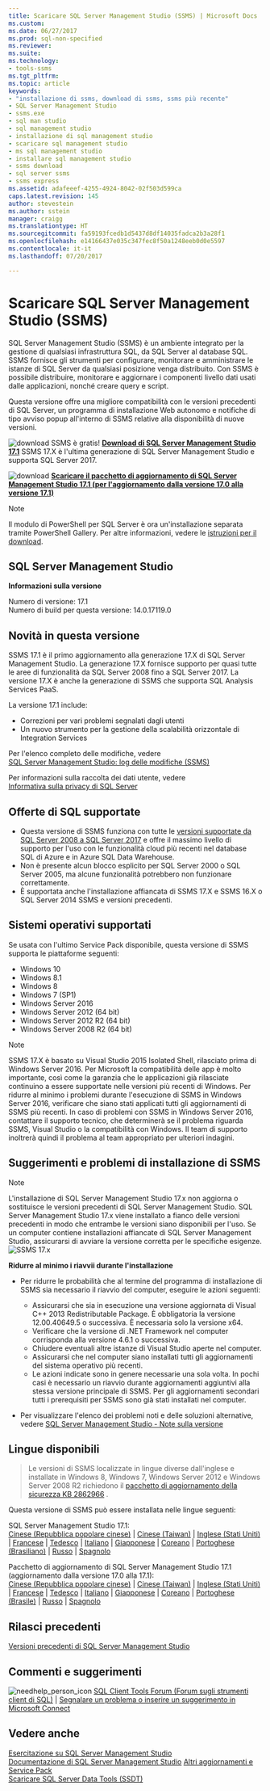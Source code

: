 ```yaml
---
title: Scaricare SQL Server Management Studio (SSMS) | Microsoft Docs
ms.custom: 
ms.date: 06/27/2017
ms.prod: sql-non-specified
ms.reviewer: 
ms.suite: 
ms.technology:
- tools-ssms
ms.tgt_pltfrm: 
ms.topic: article
keywords:
- "installazione di ssms, download di ssms, ssms più recente"
- SQL Server Management Studio
- ssms.exe
- sql man studio
- sql management studio
- installazione di sql management studio
- scaricare sql management studio
- ms sql management studio
- installare sql management studio
- ssms download
- sql server ssms
- ssms express
ms.assetid: adafeeef-4255-4924-8042-02f503d599ca
caps.latest.revision: 145
author: stevestein
ms.author: sstein
manager: craigg
ms.translationtype: HT
ms.sourcegitcommit: fa59193fcedb1d5437d8df14035fadca2b3a28f1
ms.openlocfilehash: e14166437e035c347fec8f50a1248eeb0d0e5597
ms.contentlocale: it-it
ms.lasthandoff: 07/20/2017

---
```

# <a name="download-sql-server-management-studio-ssms"></a>Scaricare SQL Server Management Studio (SSMS)
SQL Server Management Studio (SSMS) è un ambiente integrato per la gestione di qualsiasi infrastruttura SQL, da SQL Server al database SQL. SSMS fornisce gli strumenti per configurare, monitorare e amministrare le istanze di SQL Server da qualsiasi posizione venga distribuito. Con SSMS è possibile distribuire, monitorare e aggiornare i componenti livello dati usati dalle applicazioni, nonché creare query e script. 

Questa versione offre una migliore compatibilità con le versioni precedenti di SQL Server, un programma di installazione Web autonomo e notifiche di tipo avviso popup all'interno di SSMS relative alla disponibilità di nuove versioni.  
  
![download](../ssdt/media/download.png) SSMS è gratis! **[Download di SQL Server Management Studio 17.1](https://go.microsoft.com/fwlink/?linkid=849819)** SSMS 17.X è l'ultima generazione di SQL Server Management Studio e supporta SQL Server 2017. 

![download](../ssdt/media/download.png) **[Scaricare il pacchetto di aggiornamento di SQL Server Management Studio 17.1 (per l'aggiornamento dalla versione 17.0 alla versione 17.1)](https://go.microsoft.com/fwlink/?linkid=849821)**

> [!NOTE]
> Il modulo di PowerShell per SQL Server è ora un'installazione separata tramite PowerShell Gallery.  Per altre informazioni, vedere le [istruzioni per il download](download-sql-server-ps-module.md).

## <a name="sql-server-management-studio"></a>SQL Server Management Studio   
**Informazioni sulla versione**  
  
Numero di versione: 17.1  
Numero di build per questa versione: 14.0.17119.0

## <a name="new-in-this-release"></a>Novità in questa versione  

SSMS 17.1 è il primo aggiornamento alla generazione 17.X di SQL Server Management Studio.  La generazione 17.X fornisce supporto per quasi tutte le aree di funzionalità da SQL Server 2008 fino a SQL Server 2017.  La versione 17.X è anche la generazione di SSMS che supporta SQL Analysis Services PaaS.

La versione 17.1 include:

* Correzioni per vari problemi segnalati dagli utenti 
* Un nuovo strumento per la gestione della scalabilità orizzontale di Integration Services

Per l'elenco completo delle modifiche, vedere   
                [SQL Server Management Studio: log delle modifiche (SSMS)](../ssms/sql-server-management-studio-changelog-ssms.md)  
   
Per informazioni sulla raccolta dei dati utente, vedere   
                [Informativa sulla privacy di SQL Server](http://www.microsoft.com/privacystatement/en-us/SQLServer/Default.aspx) 
  
## <a name="supported-sql-offerings"></a>Offerte di SQL supportate
  
* Questa versione di SSMS funziona con tutte le [versioni supportate da SQL Server 2008 a SQL Server 2017](https://support.microsoft.com/lifecycle?C2=1044) e offre il massimo livello di supporto per l'uso con le funzionalità cloud più recenti nel database SQL di Azure e in Azure SQL Data Warehouse.  
* Non è presente alcun blocco esplicito per SQL Server 2000 o SQL Server 2005, ma alcune funzionalità potrebbero non funzionare correttamente.  
* È supportata anche l'installazione affiancata di SSMS 17.X e SSMS 16.X o SQL Server 2014 SSMS e versioni precedenti. 
  
## <a name="supported-operating-systems"></a>Sistemi operativi supportati
  
Se usata con l'ultimo Service Pack disponibile, questa versione di SSMS supporta le piattaforme seguenti:   
- Windows 10
- Windows 8.1
- Windows 8
- Windows 7 (SP1)
- Windows Server 2016
- Windows Server 2012 (64 bit) 
- Windows Server 2012 R2 (64 bit) 
- Windows Server 2008 R2 (64 bit)  

>[!NOTE]
>SSMS 17.X è basato su Visual Studio 2015 Isolated Shell, rilasciato prima di Windows Server 2016. Per Microsoft la compatibilità delle app è molto importante, così come la garanzia che le applicazioni già rilasciate continuino a essere supportate nelle versioni più recenti di Windows. Per ridurre al minimo i problemi durante l'esecuzione di SSMS in Windows Server 2016, verificare che siano stati applicati tutti gli aggiornamenti di SSMS più recenti. In caso di problemi con SSMS in Windows Server 2016, contattare il supporto tecnico, che determinerà se il problema riguarda SSMS, Visual Studio o la compatibilità con Windows. Il team di supporto inoltrerà quindi il problema al team appropriato per ulteriori indagini.

## <a name="ssms-installation-tips-and-issues"></a>Suggerimenti e problemi di installazione di SSMS

>[!NOTE]
> L'installazione di SQL Server Management Studio 17.x non aggiorna o sostituisce le versioni precedenti di SQL Server Management Studio.  SQL Server Management Studio 17.x viene installato a fianco delle versioni precedenti in modo che entrambe le versioni siano disponibili per l'uso.
> Se un computer contiene installazioni affiancate di SQL Server Management Studio, assicurarsi di avviare la versione corretta per le specifiche esigenze.
>  ![SSMS 17.x](media/ssms-start-menu.png)

**Ridurre al minimo i riavvii durante l'installazione**
- Per ridurre le probabilità che al termine del programma di installazione di SSMS sia necessario il riavvio del computer, eseguire le azioni seguenti:
  - Assicurarsi che sia in esecuzione una versione aggiornata di Visual C++ 2013 Redistributable Package. È obbligatoria la versione 12.00.40649.5 o successiva. È necessaria solo la versione x64.
  - Verificare che la versione di .NET Framework nel computer corrisponda alla versione 4.6.1 o successiva.
  - Chiudere eventuali altre istanze di Visual Studio aperte nel computer.
  - Assicurarsi che nel computer siano installati tutti gli aggiornamenti del sistema operativo più recenti.
  - Le azioni indicate sono in genere necessarie una sola volta. In pochi casi è necessario un riavvio durante aggiornamenti aggiuntivi alla stessa versione principale di SSMS. Per gli aggiornamenti secondari tutti i prerequisiti per SSMS sono già stati installati nel computer.

- Per visualizzare l'elenco dei problemi noti e delle soluzioni alternative, vedere [SQL Server Management Studio - Note sulla versione](../ssms/sql-server-management-studio-release-notes.md)

## <a name="available-languages"></a>Lingue disponibili  
> Le versioni di SSMS localizzate in lingue diverse dall'inglese e installate in Windows 8, Windows 7, Windows Server 2012 e Windows Server 2008 R2 richiedono il [pacchetto di aggiornamento della sicurezza KB 2862966](https://support.microsoft.com/en-us/kb/2862966) . 
  
Questa versione di SSMS può essere installata nelle lingue seguenti:

SQL Server Management Studio 17.1:<br>
[Cinese (Repubblica popolare cinese)](https://go.microsoft.com/fwlink/?linkid=849819&clcid=0x804) | [Cinese (Taiwan)](https://go.microsoft.com/fwlink/?linkid=849819&clcid=0x404) | [Inglese (Stati Uniti)](https://go.microsoft.com/fwlink/?linkid=849819&clcid=0x409) | [Francese](https://go.microsoft.com/fwlink/?linkid=849819&clcid=0x40c) | [Tedesco](https://go.microsoft.com/fwlink/?linkid=849819&clcid=0x407) | [Italiano](https://go.microsoft.com/fwlink/?linkid=849819&clcid=0x410) | [Giapponese](https://go.microsoft.com/fwlink/?linkid=849819&clcid=0x411) | [Coreano](https://go.microsoft.com/fwlink/?linkid=849819&clcid=0x412) | [Portoghese (Brasiliano)](https://go.microsoft.com/fwlink/?linkid=849819&clcid=0x416) | [Russo](https://go.microsoft.com/fwlink/?linkid=849819&clcid=0x419) | [Spagnolo](https://go.microsoft.com/fwlink/?linkid=849819&clcid=0x40a)

Pacchetto di aggiornamento di SQL Server Management Studio 17.1 (aggiornamento dalla versione 17.0 alla 17.1):<br>
[Cinese (Repubblica popolare cinese)](https://go.microsoft.com/fwlink/?linkid=849821&clcid=0x804) | [Cinese (Taiwan)](https://go.microsoft.com/fwlink/?linkid=849821&clcid=0x404) | [Inglese (Stati Uniti)](https://go.microsoft.com/fwlink/?linkid=849821&clcid=0x409) | [Francese](https://go.microsoft.com/fwlink/?linkid=849821&clcid=0x40c) | [Tedesco](https://go.microsoft.com/fwlink/?linkid=849821&clcid=0x407) | [Italiano](https://go.microsoft.com/fwlink/?linkid=849821&clcid=0x410) | [Giapponese](https://go.microsoft.com/fwlink/?linkid=849821&clcid=0x411) | [Coreano](https://go.microsoft.com/fwlink/?linkid=849821&clcid=0x412) | [Portoghese (Brasile)](https://go.microsoft.com/fwlink/?linkid=849821&clcid=0x416) | [Russo](https://go.microsoft.com/fwlink/?linkid=849821&clcid=0x419) | [Spagnolo](https://go.microsoft.com/fwlink/?linkid=849821&clcid=0x40a)

## <a name="previous-releases"></a>Rilasci precedenti  
[Versioni precedenti di SQL Server Management Studio](../ssms/previous-sql-server-management-studio-releases.md)  
  
## <a name="feedback"></a>Commenti e suggerimenti  
  
![needhelp_person_icon](../ssms/media/needhelp_person_icon.png) [SQL Client Tools Forum (Forum sugli strumenti client di SQL)](https://social.msdn.microsoft.com/Forums/en-US/home?forum=sqltools) |  [Segnalare un problema o inserire un suggerimento in Microsoft Connect](https://connect.microsoft.com/SQLServer/Feedback)  
  
## <a name="see-also"></a>Vedere anche  
[Esercitazione su SQL Server Management Studio](http://msdn.microsoft.com/en-us/d2bade70-07cf-4d94-b5d2-88aecb538ed1)  
[Documentazione di SQL Server Management Studio](https://msdn.microsoft.com/library/hh213248(v=sql.130).aspx)  
[Altri aggiornamenti e Service Pack](https://technet.microsoft.com/sqlserver/ff803383.aspx)  
[Scaricare SQL Server Data Tools (SSDT)](../ssdt/download-sql-server-data-tools-ssdt.md)  


